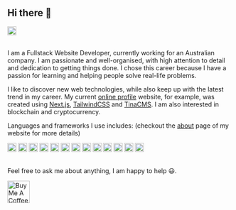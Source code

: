 ## Hi there 👋

<div>
  <a href="https://www.linkedin.com/in/irsan-arisandy">
    <img height="20" src="https://static.licdn.com/scds/common/u/images/logos/favicons/v1/favicon.ico" alt="LinkedIn" title="LinkedIn" style="height: 20px;" />
  </a>
</div>
<br />

I am a Fullstack Website Developer, currently working for an Australian company. I am passionate and well-organised, with high attention to detail and dedication to getting things done. I chose this career because I have a passion for learning and helping people solve real-life problems.

I like to discover new web technologies, while also keep up with the latest trend in my career. My current [online profile](https://irsanarisandy.vercel.app/) website, for example, was created using [Next.js](https://nextjs.org/), [TailwindCSS](https://tailwindcss.com/) and [TinaCMS](https://tina.io/). I am also interested in blockchain and cryptocurrency.

Languages and frameworks I use includes: (checkout the [about](https://irsanarisandy.vercel.app/about) page of my website for more details)
<div>
  <img height="20" src="https://www.python.org/static/favicon.ico" alt="Python" title="Python" style="height: 20px;" />
  <img height="20" src="https://cdn-icons-png.flaticon.com/128/5968/5968292.png" alt="JavaScript" title="JavaScript" style="height: 20px;" />
  <img height="20" src="https://cdn-icons-png.flaticon.com/128/5968/5968381.png" alt="TypeScript" title="TypeScript" style="height: 20px;" />
  <img height="20" src="https://nodejs.org/static/images/favicons/favicon.png" alt="Node.js" title="Node.js" style="height: 20px;" />
  <img height="20" src="https://cdn-icons-png.flaticon.com/128/1265/1265531.png" alt="SQL" title="SQL" style="height: 20px;" />
  <img height="20" src="https://graphql.org/img/logo.svg" alt="GraphQL" title="GraphQL" style="height: 20px;" />
  <img height="20" src="https://reactjs.org/favicon.ico" alt="React" title="React" style="height: 20px;" />
  <img height="20" src="https://nextjs.org/favicon.ico" alt="Next.js" title="Next.js" style="height: 20px;" />
  <img height="20" src="https://vuejs.org/images/logo.png" alt="Vue" title="Vue" style="height: 20px;" />
  <img height="20" src="https://nuxt.com/icon.png" alt="Nuxt.js" title="Nuxt" style="height: 20px;" />
  <img height="20" src="https://angular.io/assets/images/favicons/favicon.ico" alt="Angular" title="Angular" style="height: 20px;" />
  <img height="20" src="https://git-scm.com/favicon.ico" alt="Git" title="Git" style="height: 20px;" />
  <img height="20" src="https://cdn-icons-png.flaticon.com/128/15466/15466088.png" alt="Docker" title="Docker" style="height: 20px;" />
</div>
<br/>

Feel free to ask me about anything, I am happy to help :smiley:.

<a href="https://www.buymeacoffee.com/irsanarisandy">
  <img height="50" src="https://cdn.buymeacoffee.com/buttons/v2/default-red.png" alt="Buy Me A Coffee" title="Buy Me A Coffee" style="height: 50px;" />
</a>
